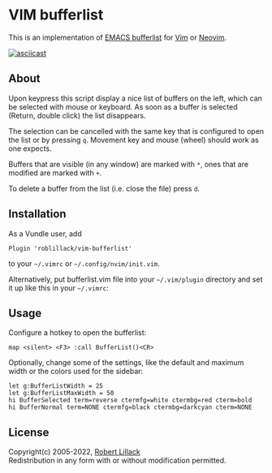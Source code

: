 # VIM bufferlist

This is an implementation of
[EMACS bufferlist](https://github.com/roblillack/emacs-bufferlist) for
[Vim](https://www.vim.org) or [Neovim](https://neovim.io).

[![asciicast](https://asciinema.org/a/468786.svg)](https://asciinema.org/a/468786)

## About

Upon keypress this script display a nice list of buffers on the left, which can
be selected with mouse or keyboard. As soon as a buffer is selected (Return,
double click) the list disappears.

The selection can be cancelled with the same key that is configured to open the
list or by pressing `q`. Movement key and mouse (wheel) should work as one
expects.

Buffers that are visible (in any window) are marked with `*`, ones that are
modified are marked with `+`.

To delete a buffer from the list (i.e. close the file) press `d`.

## Installation

As a Vundle user, add

    Plugin 'roblillack/vim-bufferlist'

to your `~/.vimrc` or `~/.config/nvim/init.vim`.

Alternatively, put bufferlist.vim file into your `~/.vim/plugin` directory and
set it up like this in your `~/.vimrc`:

## Usage

Configure a hotkey to open the bufferlist:

    map <silent> <F3> :call BufferList()<CR>

Optionally, change some of the settings, like the default and maximum width or
the colors used for the sidebar:

    let g:BufferListWidth = 25
    let g:BufferListMaxWidth = 50
    hi BufferSelected term=reverse ctermfg=white ctermbg=red cterm=bold
    hi BufferNormal term=NONE ctermfg=black ctermbg=darkcyan cterm=NONE

## License

Copyright(c) 2005-2022, [Robert Lillack](https://roblillack.net/) \
Redistribution in any form with or without modification permitted.
